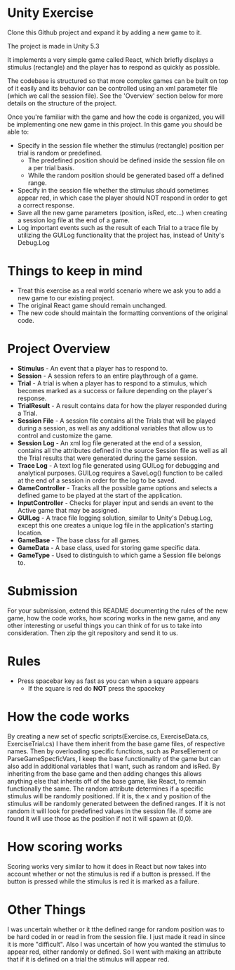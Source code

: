 # Unity Exercise 

Clone this Github project and expand it by adding a new game to it.

The project is made in Unity 5.3

It implements a very simple game called React, which briefly displays a stimulus (rectangle) and the player has to respond as quickly as possible.

The codebase is structured so that more complex games can be built on top of it easily and its behavior can be controlled using an xml parameter file (which we call the session file).
See the 'Overview' section below for more details on the structure of the project.


Once you're familiar with the game and how the code is organized, you will be implementing one new game in this project.
In this game you should be able to:

- Specify in the session file whether the stimulus (rectangle) position per trial is random or predefined.
  - The predefined position should be defined inside the session file on a per trial basis. 
  - While the random position should be generated based off a defined range.
- Specify in the session file whether the stimulus should sometimes appear red, in which case the player should NOT respond in order to get a correct response.
- Save all the new game parameters (position, isRed, etc...) when creating a session log file at the end of a game.
- Log important events such as the result of each Trial to a trace file by utilizing the GUILog functionality that the project has, instead of Unity's Debug.Log


# Things to keep in mind

- Treat this exercise as a real world scenario where we ask you to add a new game to our existing project.
- The original React game should remain unchanged.
- The new code should maintain the formatting conventions of the original code.


# Project Overview

- **Stimulus** - An event that a player has to respond to.
- **Session** - A session refers to an entire playthrough of a game.
- **Trial** - A trial is when a player has to respond to a stimulus, which becomes marked as a success or failure depending on the player's response.
- **TrialResult** - A result contains data for how the player responded during a Trial.
- **Session File** - A session file contains all the Trials that will be played during a session, as well as any additional variables that allow us to control and customize the game.
- **Session Log** - An xml log file generated at the end of a session, contains all the attributes defined in the source Session file as well as all the Trial results that were generated during the game session.
- **Trace Log** - A text log file generated using GUILog for debugging and analytical purposes. GUILog requires a SaveLog() function to be called at the end of a session in order for the log to be saved.
- **GameController** - Tracks all the possible game options and selects a defined game to be played at the start of the application.
- **InputController** - Checks for player input and sends an event to the Active game that may be assigned.
- **GUILog** - A trace file logging solution, similar to Unity's Debug.Log, except this one creates a unique log file in the application's starting location.
- **GameBase** - The base class for all games.
- **GameData** - A base class, used for storing game specific data.
- **GameType** - Used to distinguish to which game a Session file belongs to.


# Submission

For your submission, extend this README documenting the rules of the new game, how the code works, how scoring works in the new game, and any other interesting or useful things you can think of for us to take into consideration. Then zip the git repository and send it to us.


# Rules
- Press spacebar key as fast as you can when a square appears
   - If the square is red do **NOT** press the spacekey

# How the code works
By creating a new set of specfic scripts(Exercise.cs, ExerciseData.cs, ExerciseTrial.cs) I have them inherit from the base game files, of respective names. Then by overloading specific functions, such as ParseElement or ParseGameSpecficVars, I keep the base functionality of the game but can also add in additional variables that I want, such as random and isRed. By inheriting from the base game and then adding changes this allows anything else that inherits off of the base game, like React, to remain functionally the same. The random attribute determines if a specific stimulus will be randomly positioned. If it is, the x and y position of the stimulus will be randomly generated between the defined ranges. If it is not random it will look for predefined values in the session file. If some are found it will use those as the position if not it will spawn at (0,0). 

# How scoring works
Scoring works very similar to how it does in React but now takes into account whether or not the stimulus is red if a button is pressed. If the button is pressed while the stimulus is red it is marked as a failure. 

# Other Things
I was uncertain whether or it tthe defined range for random position was to be hard coded in or read in from the session file. I just made it read in since it is more "difficult". Also I was uncertain of how you wanted the stimulus to appear red, either randomly or defined. So I went with making an attribute that if it is defined on a trial the stimulus will appear red.

